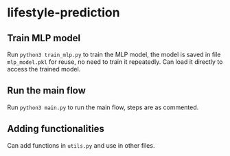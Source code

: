 # lifestyle-prediction

## Train MLP model
Run ```python3 train_mlp.py``` to train the MLP model, the model is saved in file ```mlp_model.pkl``` for reuse, no need to train it repeatedly. Can load it directly to access the trained model.

## Run the main flow
Run ```python3 main.py``` to run the main flow, steps are as commented.

## Adding functionalities
Can add functions in ```utils.py``` and use in other files.